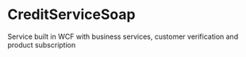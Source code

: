 # CreditServiceSoap
Service built in WCF with business services, customer verification and product subscription
